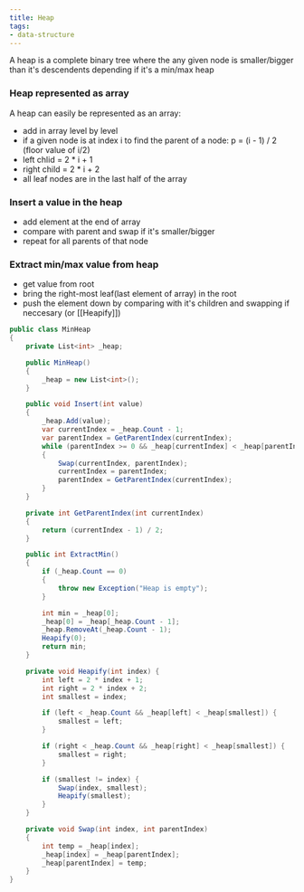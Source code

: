```yaml
---
title: Heap
tags:
- data-structure
---
```


A heap is a complete binary tree where the any given node is smaller/bigger than it's descendents depending if it's a min/max heap

### Heap represented as array
A heap can easily be represented as an array:
- add in array level by level
-  if a given node is at index i to find the parent of a node: p = (i - 1) / 2 (floor value of i/2)
- left chlid = 2 * i + 1
- right child = 2 * i + 2
- all leaf nodes are in the last half of the array

### Insert a value in the heap
- add element at the end of array
- compare with parent and swap if it's smaller/bigger
- repeat for all parents of that node

### Extract min/max value from heap
- get value from root
- bring the right-most leaf(last element of array) in the root
- push the element down by comparing with it's children and swapping if neccesary (or [[Heapify]]) 

```cs
public class MinHeap
{
    private List<int> _heap;

    public MinHeap()
    {
        _heap = new List<int>();
    }

    public void Insert(int value)
    {
        _heap.Add(value);
        var currentIndex = _heap.Count - 1;
        var parentIndex = GetParentIndex(currentIndex);
        while (parentIndex >= 0 && _heap[currentIndex] < _heap[parentIndex])
        {
            Swap(currentIndex, parentIndex);
            currentIndex = parentIndex;
            parentIndex = GetParentIndex(currentIndex);
        }
    }

    private int GetParentIndex(int currentIndex)
    {
        return (currentIndex - 1) / 2;
    }

    public int ExtractMin()
    {
        if (_heap.Count == 0)
        {
            throw new Exception("Heap is empty");
        }

        int min = _heap[0];
        _heap[0] = _heap[_heap.Count - 1];
        _heap.RemoveAt(_heap.Count - 1);
        Heapify(0);
        return min;
    }

    private void Heapify(int index) {
        int left = 2 * index + 1;
        int right = 2 * index + 2;
        int smallest = index;

        if (left < _heap.Count && _heap[left] < _heap[smallest]) {
            smallest = left;
        }

        if (right < _heap.Count && _heap[right] < _heap[smallest]) {
            smallest = right;
        }

        if (smallest != index) {
            Swap(index, smallest);
            Heapify(smallest);
        }
    }

    private void Swap(int index, int parentIndex)
    {
        int temp = _heap[index];
        _heap[index] = _heap[parentIndex];
        _heap[parentIndex] = temp;
    }
}
```